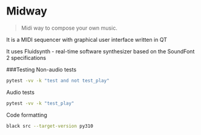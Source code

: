 # Midway

> Midi way to compose your own music.

It is a MIDI sequencer with graphical user interface written in QT 

It uses Fluidsynth - real-time software synthesizer based on the SoundFont 2 specifications

###Testing
Non-audio tests
```bash
pytest -vv -k "test and not test_play"
```
Audio tests
```bash
pytest -vv -k "test_play"
```
Code formatting
```bash
black src --target-version py310
```